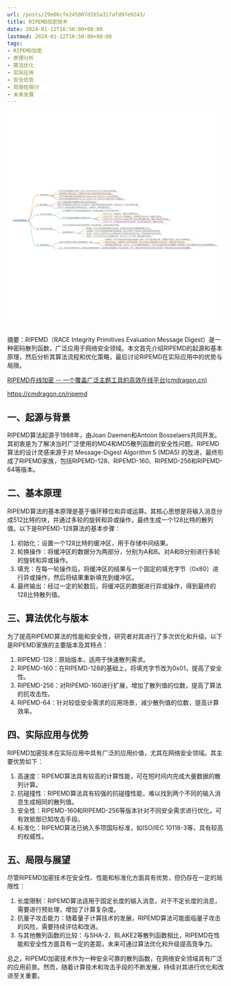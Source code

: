 ```yaml
---
url: /posts/29e06cfe245007d1b5a31fafd97e9243/
title: RIPEMD加密技术
date: 2024-01-12T16:50:00+08:00
lastmod: 2024-01-12T16:50:00+08:00
tags:
- RIPEMD加密
- 原理分析
- 算法优化
- 实际应用
- 安全优势
- 局限性探讨
- 未来发展
---
```


<img src="/images/2024_02_03 16_55_56.png" title="2024_02_03 16_55_56.png" alt="2024_02_03 16_55_56.png"/>

摘要：RIPEMD（RACE Integrity Primitives Evaluation Message Digest）是一种密码散列函数，广泛应用于网络安全领域。本文首先介绍RIPEMD的起源和基本原理，然后分析其算法流程和优化策略，最后讨论RIPEMD在实际应用中的优势与局限。

[RIPEMD在线加密 -- 一个覆盖广泛主题工具的高效在线平台(cmdragon.cn)](https://cmdragon.cn/ripemd)

https://cmdragon.cn/ripemd

## 一、起源与背景

RIPEMD算法起源于1988年，由Joan Daemen和Antoon Bosselaers共同开发。其初衷是为了解决当时广泛使用的MD4和MD5散列函数的安全性问题。RIPEMD算法的设计灵感来源于对 Message-Digest Algorithm 5 (MDA5) 的改进，最终形成了RIPEMD家族，包括RIPEMD-128、RIPEMD-160、RIPEMD-256和RIPEMD-64等版本。

## 二、基本原理

RIPEMD算法的基本原理是基于循环移位和异或运算。其核心思想是将输入消息分成512比特的块，并通过多轮的旋转和异或操作，最终生成一个128比特的散列值。以下是RIPEMD-128算法的基本步骤：

1. 初始化：设置一个128比特的缓冲区，用于存储中间结果。
2. 轮换操作：将缓冲区的数据分为两部分，分别为A和B。对A和B分别进行多轮的旋转和异或操作。
3. 填充：在每一轮操作后，将缓冲区的结果与一个固定的填充字节（0x80）进行异或操作，然后将结果重新填充到缓冲区。
4. 最终输出：经过一定的轮数后，将缓冲区的数据进行异或操作，得到最终的128比特散列值。

 

## 三、算法优化与版本

为了提高RIPEMD算法的性能和安全性，研究者对其进行了多次优化和升级。以下是RIPEMD家族的主要版本及其特点：

1. RIPEMD-128：原始版本，适用于快速散列需求。
2. RIPEMD-160：在RIPEMD-128的基础上，将填充字节改为0x01，提高了安全性。
3. RIPEMD-256：对RIPEMD-160进行扩展，增加了散列值的位数，提高了算法的抗攻击性。
4. RIPEMD-64：针对较低安全需求的应用场景，减少散列值的位数，提高计算效率。

 

## 四、实际应用与优势

RIPEMD加密技术在实际应用中具有广泛的应用价值，尤其在网络安全领域。其主要优势如下：

1. 高速度：RIPEMD算法具有较高的计算性能，可在短时间内完成大量数据的散列计算。
2. 抗碰撞性：RIPEMD算法具有较强的抗碰撞性能，难以找到两个不同的输入消息生成相同的散列值。
3. 安全性：RIPEMD-160和RIPEMD-256等版本针对不同安全需求进行优化，可有效抵御已知攻击手段。
4. 标准化：RIPEMD算法已纳入多项国际标准，如ISO/IEC 10118-3等，具有较高的权威性。

 

## 五、局限与展望

尽管RIPEMD加密技术在安全性、性能和标准化方面具有优势，但仍存在一定的局限性：

1. 长度限制：RIPEMD算法适用于固定长度的输入消息，对于不定长度的消息，需要进行预处理，增加了计算复杂度。
2. 抗量子攻击能力：随着量子计算技术的发展，RIPEMD算法可能面临量子攻击的风险，需要持续评估和改进。
3. 与其他散列函数的比较：与SHA-2、BLAKE2等散列函数相比，RIPEMD在性能和安全性方面具有一定的差距，未来可通过算法优化和升级提高竞争力。

 

总之，RIPEMD加密技术作为一种安全可靠的散列函数，在网络安全领域具有广泛的应用前景。然而，随着计算技术和攻击手段的不断发展，持续对其进行优化和改进至关重要。
